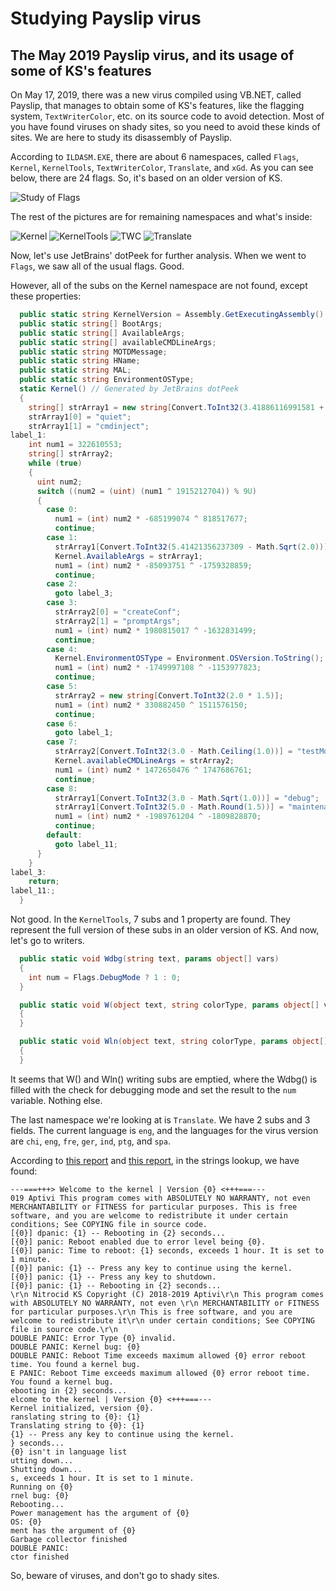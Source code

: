 # Studying Payslip virus

## The May 2019 Payslip virus, and its usage of some of KS's features

On May 17, 2019, there was a new virus compiled using VB.NET, called Payslip, that manages to obtain some of KS's features, like the flagging system, `TextWriterColor`, etc. on its source code to avoid detection. Most of you have found viruses on shady sites, so you need to avoid these kinds of sites. We are here to study its disassembly of Payslip.

According to `ILDASM.EXE`, there are about 6 namespaces, called `Flags`, `Kernel`, `KernelTools`, `TextWriterColor`, `Translate`, and `xGd`. As you can see below, there are 24 flags. So, it's based on an older version of KS.

![Study of Flags](https://i.imgur.com/eeY3agy.png)

The rest of the pictures are for remaining namespaces and what's inside:

![Kernel](https://i.imgur.com/1MKQvGS.png)
![KernelTools](https://i.imgur.com/hurODBE.png)
![TWC](https://i.imgur.com/1L2645q.png)
![Translate](https://i.imgur.com/mDvrnUi.png)

Now, let's use JetBrains' dotPeek for further analysis. When we went to `Flags`, we saw all of the usual flags. Good.

However, all of the subs on the Kernel namespace are not found, except these properties:
```c#
  public static string KernelVersion = Assembly.GetExecutingAssembly().GetName().Version.ToString();
  public static string[] BootArgs;
  public static string[] AvailableArgs;
  public static string[] availableCMDLineArgs;
  public static string MOTDMessage;
  public static string HName;
  public static string MAL;
  public static string EnvironmentOSType;
  static Kernel() // Generated by JetBrains dotPeek
  {
    string[] strArray1 = new string[Convert.ToInt32(3.41886116991581 + Math.Sqrt(2.5))];
    strArray1[0] = "quiet";
    strArray1[1] = "cmdinject";
label_1:
    int num1 = 322610553;
    string[] strArray2;
    while (true)
    {
      uint num2;
      switch ((num2 = (uint) (num1 ^ 1915212704)) % 9U)
      {
        case 0:
          num1 = (int) num2 * -685199074 ^ 818517677;
          continue;
        case 1:
          strArray1[Convert.ToInt32(5.41421356237309 - Math.Sqrt(2.0))] = "help";
          Kernel.AvailableArgs = strArray1;
          num1 = (int) num2 * -85093751 ^ -1759328859;
          continue;
        case 2:
          goto label_3;
        case 3:
          strArray2[0] = "createConf";
          strArray2[1] = "promptArgs";
          num1 = (int) num2 * 1980815017 ^ -1632831499;
          continue;
        case 4:
          Kernel.EnvironmentOSType = Environment.OSVersion.ToString();
          num1 = (int) num2 * -1749997108 ^ -1153977823;
          continue;
        case 5:
          strArray2 = new string[Convert.ToInt32(2.0 * 1.5)];
          num1 = (int) num2 * 330882450 ^ 1511576150;
          continue;
        case 6:
          goto label_1;
        case 7:
          strArray2[Convert.ToInt32(3.0 - Math.Ceiling(1.0))] = "testMod";
          Kernel.availableCMDLineArgs = strArray2;
          num1 = (int) num2 * 1472650476 ^ 1747686761;
          continue;
        case 8:
          strArray1[Convert.ToInt32(3.0 - Math.Sqrt(1.0))] = "debug";
          strArray1[Convert.ToInt32(5.0 - Math.Round(1.5))] = "maintenance";
          num1 = (int) num2 * -1989761204 ^ -1809828870;
          continue;
        default:
          goto label_11;
      }
    }
label_3:
    return;
label_11:;
  }
```
Not good. In the `KernelTools`, 7 subs and 1 property are found. They represent the full version of these subs in an older version of KS. And now, let's go to writers.
```c#
  public static void Wdbg(string text, params object[] vars)
  {
    int num = Flags.DebugMode ? 1 : 0;
  }

  public static void W(object text, string colorType, params object[] vars)
  {
  }

  public static void Wln(object text, string colorType, params object[] vars)
  {
  }
```
It seems that W() and Wln() writing subs are emptied, where the Wdbg() is filled with the check for debugging mode and set the result to the `num` variable. Nothing else.

The last namespace we're looking at is `Translate`. We have 2 subs and 3 fields. The current language is `eng`, and the languages for the virus version are `chi`, `eng`, `fre`, `ger`, `ind`, `ptg`, and `spa`.

According to [this report](https://www.hybrid-analysis.com/sample/756b94b872cada97c6ebcbc65c47734e3238f171db719d428a42f6ac8bc93e4f/5cde9cce028838e49ee56626) and [this report](https://www.hybrid-analysis.com/sample/756b94b872cada97c6ebcbc65c47734e3238f171db719d428a42f6ac8bc93e4f/5cdf2281028838e98fe56626), in the strings lookup, we have found:

```
---===+++> Welcome to the kernel | Version {0} <+++===---
019 Aptivi This program comes with ABSOLUTELY NO WARRANTY, not even MERCHANTABILITY or FITNESS for particular purposes. This is free software, and you are welcome to redistribute it under certain conditions; See COPYING file in source code.
[{0}] dpanic: {1} -- Rebooting in {2} seconds...
[{0}] panic: Reboot enabled due to error level being {0}.
[{0}] panic: Time to reboot: {1} seconds, exceeds 1 hour. It is set to 1 minute.
[{0}] panic: {1} -- Press any key to continue using the kernel.
[{0}] panic: {1} -- Press any key to shutdown.
[{0}] panic: {1} -- Rebooting in {2} seconds...
\r\n Nitrocid KS Copyright (C) 2018-2019 Aptivi\r\n This program comes with ABSOLUTELY NO WARRANTY, not even \r\n MERCHANTABILITY or FITNESS for particular purposes.\r\n This is free software, and you are welcome to redistribute it\r\n under certain conditions; See COPYING file in source code.\r\n
DOUBLE PANIC: Error Type {0} invalid.
DOUBLE PANIC: Kernel bug: {0}
DOUBLE PANIC: Reboot Time exceeds maximum allowed {0} error reboot time. You found a kernel bug.
E PANIC: Reboot Time exceeds maximum allowed {0} error reboot time. You found a kernel bug.
ebooting in {2} seconds...
elcome to the kernel | Version {0} <+++===---
Kernel initialized, version {0}.
ranslating string to {0}: {1}
Translating string to {0}: {1}
{1} -- Press any key to continue using the kernel.
} seconds...
{0} isn't in language list
utting down...
Shutting down...
s, exceeds 1 hour. It is set to 1 minute.
Running on {0}
rnel bug: {0}
Rebooting...
Power management has the argument of {0}
OS: {0}
ment has the argument of {0}
Garbage collector finished
DOUBLE PANIC:
ctor finished
```

So, beware of viruses, and don't go to shady sites.

